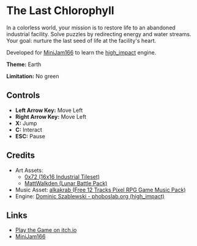 # The Last Chlorophyll

In a colorless world, your mission is to restore life to an abandoned industrial facility. Solve puzzles by redirecting energy and water streams. Your goal: nurture the last seed of life at the facility's heart.

Developed for [MiniJam166][minijam166] to learn the [high_impact] engine.

**Theme:** Earth

**Limitation:** No green

## Controls

- **Left Arrow Key:** Move Left
- **Right Arrow Key:** Move Left
- **X:** Jump
- **C:** Interact
- **ESC:** Pause

## Credits

- Art Assets:
  - [0x72 (16x16 Industrial Tileset)][tileset]
  - [MattWalkden (Lunar Battle Pack)][lunar_battle]
- Music Asset: [alkakrab (Free 12 Tracks Pixel RPG Game Music Pack)][music]
- Engine: [Dominic Szablewski - phoboslab.org (high_impact)][high_impact]

## Links

- [Play the Game on itch.io](https://okabintaro.itch.io/tlc)
- [MiniJam166][minijam166]

[lunar_battle]: https://mattwalkden.itch.io/lunar-battle-pack
[minijam166]: https://minijamofficial.com/editions/166
[high_impact]: https://github.com/phoboslab/high_impact
[tileset]: https://0x72.itch.io/16x16-industrial-tileset
[music]: https://alkakrab.itch.io/free-12-tracks-pixel-rpg-game-music-pack
